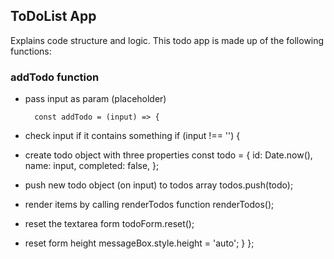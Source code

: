## ToDoList App
Explains code structure and logic.
This todo app is made up of the following functions:

### addTodo function

- pass input as param (placeholder)

		const addTodo = (input) => {
- check input if it contains something
		if (input !== '') {
- create todo object with three properties
		const todo = {
			id: Date.now(),
			name: input,
			completed: false,
		};
- push new todo object (on input) to todos array
		todos.push(todo);
- render items by calling renderTodos function
		renderTodos();
- reset the textarea form
		todoForm.reset();
- reset form height
		messageBox.style.height = 'auto';
	}
};